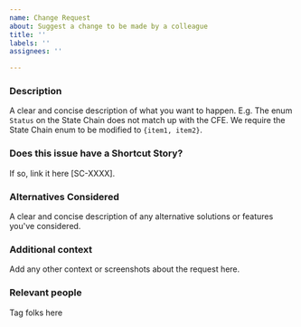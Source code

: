 ```yaml
---
name: Change Request
about: Suggest a change to be made by a colleague
title: ''
labels: ''
assignees: ''

---
```


### Description

A clear and concise description of what you want to happen. E.g. The enum `Status` on the State Chain does not match up with the CFE. We require the State Chain enum to be modified to `{item1, item2}`.

### Does this issue have a Shortcut Story?

If so, link it here [SC-XXXX].

### Alternatives Considered

A clear and concise description of any alternative solutions or features you've considered.

### Additional context

Add any other context or screenshots about the request here.

### Relevant people

Tag folks here
